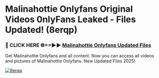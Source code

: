 # Malinahottie Onlyfans Original Videos 0nlyFans Leaked - Files Updated! (8erqp)

<h3>🔴 CLICK HERE 🌐==►► <a href="https://tinyurl.com/ehrbuxhb" rel="nofollow">Malinahottie Onlyfans Updated Files</a></h3>

Get Malinahottie Onlyfans and all content. Now you can access all videos and pictures of Malinahottie Onlyfans. New Updated Files 2025!

[![8erqp](https://i.imgur.com/lVYEuWS.gif)](https://tinyurl.com/ehrbuxhb)

